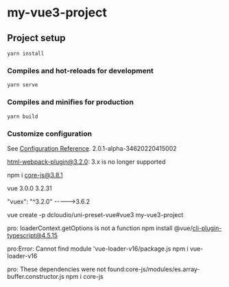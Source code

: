 # my-vue3-project

## Project setup
```
yarn install
```

### Compiles and hot-reloads for development
```
yarn serve
```

### Compiles and minifies for production
```
yarn build
```

### Customize configuration
See [Configuration Reference](https://cli.vuejs.org/config/).
 2.0.1-alpha-34620220415002 




 html-webpack-plugin@3.2.0: 3.x is no longer supported

 npm i core-js@3.8.1 

vue   3.0.0  3.2.31

"vuex": "^3.2.0" ----->3.6.2

vue create -p dcloudio/uni-preset-vue#vue3 my-vue3-project

pro: loaderContext.getOptions is not a function
npm install @vue/cli-plugin-typescript@4.5.15     

pro:Error: Cannot find module 'vue-loader-v16/package.js
 npm i vue-loader-v16

 pro: These dependencies were not found:core-js/modules/es.array-buffer.constructor.js
 npm i core-js
